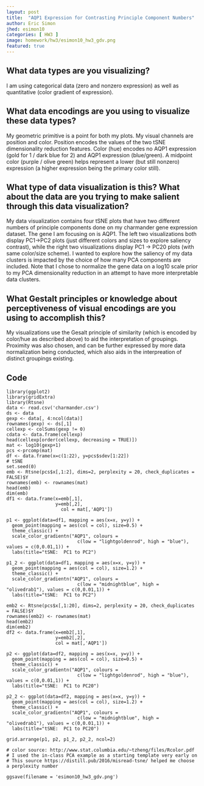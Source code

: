 ```yaml
---
layout: post
title:  "AQP1 Expression for Contrasting Principle Component Numbers"
author: Eric Simon
jhed: esimon10
categories: [ HW3 ]
image: homework/hw3/esimon10_hw3_gdv.png
featured: true
---
```


## What data types are you visualizing?
I am using categorical data (zero and nonzero expression) as well as quantitative (color gradient of expression).

## What data encodings are you using to visualize these data types?
My geometric primitive is a point for both my plots. My visual channels are position and color. Position encodes the values of the two tSNE dimensionality reduction features. Color (hue) encodes no AQP1 expression (gold for 1 / dark blue for 2) and AQP1 expression (blue/green). A midpoint color (purple / olive green) helps represent a lower (but still nonzero) expression (a higher expression being the primary color still).

## What type of data visualization is this? What about the data are you trying to make salient through this data visualization? 
My data visualization contains four tSNE plots that have two different numbers of principle components done on my charmander gene expression dataset. The gene I am focusing on is AQP1. The left two visualizations both display PC1->PC2 plots (just different colors and sizes to explore saliency contrast), while the right two visualizations display PC1 -> PC20 plots (with same color/size scheme). I wanted to explore how the saliency of my data clusters is impacted by the choice of how many PCA components are included. Note that I chose to normalize the gene data on a log10 scale prior to my PCA dimensionality reduction in an attempt to have more interpretable data clusters.

## What Gestalt principles or knowledge about perceptiveness of visual encodings are you using to accomplish this?
My visualizations use the Gesalt principle of similarity (which is encoded by color/hue as described above) to aid the interpretation of groupings. Proximity was also chosen, and can be further expressed by more data normalization being conducted, which also aids in the interpreation of distinct groupings existing.

## Code

```{r}
library(ggplot2)
library(gridExtra) 
library(Rtsne)
data <- read.csv('charmander.csv')
ds <- data
gexp <- data[, 4:ncol(data)]
rownames(gexp) <- ds[,1]
cellexp <- colSums(gexp != 0)
cdata <- data.frame(cellexp)
head(cellexp[order(cellexp, decreasing = TRUE)])
mat <- log10(gexp+1)
pcs <-prcomp(mat)
df <- data.frame(x=c(1:22), y=pcs$sdev[1:22])
# tSNE
set.seed(0) 
emb <- Rtsne(pcs$x[,1:2], dims=2, perplexity = 20, check_duplicates = FALSE)$Y
rownames(emb) <- rownames(mat)
head(emb)
dim(emb)
df1 <- data.frame(x=emb[,1],
                  y=emb[,2],
                    col = mat[,'AQP1']) 

p1 <- ggplot(data=df1, mapping = aes(x=x, y=y)) +
  geom_point(mapping = aes(col = col), size=0.5) + 
  theme_classic() + 
  scale_color_gradientn("AQP1", colours =
                          c(low = "lightgoldenrod", high = "blue"), values = c(0,0.01,1)) +
  labs(title="tSNE:  PC1 to PC2")

p1_2 <- ggplot(data=df1, mapping = aes(x=x, y=y)) +
  geom_point(mapping = aes(col = col), size=1.2) + 
  theme_classic() + 
  scale_color_gradientn("AQP1", colours =
                          c(low = "midnightblue", high = "olivedrab1"), values = c(0,0.01,1)) +
  labs(title="tSNE:  PC1 to PC2")

emb2 <- Rtsne(pcs$x[,1:20], dims=2, perplexity = 20, check_duplicates = FALSE)$Y
rownames(emb2) <- rownames(mat)
head(emb2)
dim(emb2)
df2 <- data.frame(x=emb2[,1],
                  y=emb2[,2],
                  col = mat[,'AQP1']) 

p2 <- ggplot(data=df2, mapping = aes(x=x, y=y)) +
  geom_point(mapping = aes(col = col), size=0.5) + 
  theme_classic() + 
  scale_color_gradientn("AQP1", colours =
                          c(low = "lightgoldenrod", high = "blue"), values = c(0,0.01,1)) +
  labs(title="tSNE:  PC1 to PC20")

p2_2 <- ggplot(data=df2, mapping = aes(x=x, y=y)) +
  geom_point(mapping = aes(col = col), size=1.2) + 
  theme_classic() + 
  scale_color_gradientn("AQP1", colours =
                          c(low = "midnightblue", high = "olivedrab1"), values = c(0,0.01,1)) +
  labs(title="tSNE:  PC1 to PC20")

grid.arrange(p1, p2, p1_2, p2_2, ncol=2)

# color source: http://www.stat.columbia.edu/~tzheng/files/Rcolor.pdf
# I used the in-class PCA example as a starting template very early on
# This source https://distill.pub/2016/misread-tsne/ helped me choose a perplexity number

ggsave(filename = 'esimon10_hw3_gdv.png')

```
